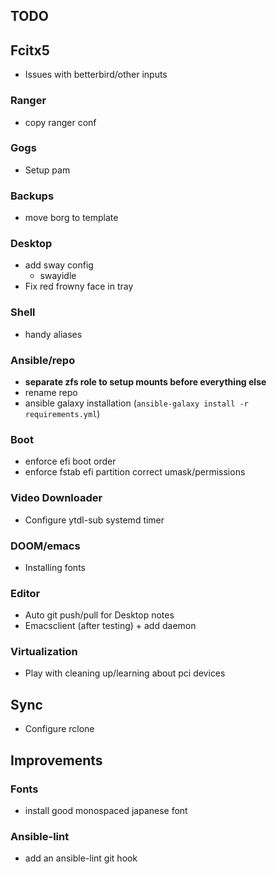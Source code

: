 ## TODO

## Fcitx5
+ Issues with betterbird/other inputs

### Ranger
+ copy ranger conf

### Gogs
+ Setup pam

### Backups
+ move borg to template

### Desktop
+ add sway config
  + swayidle
+ Fix red frowny face in tray

### Shell
+ handy aliases

### Ansible/repo
+ **separate zfs role to setup mounts before everything else**
+ rename repo
+ ansible galaxy installation (`ansible-galaxy install -r requirements.yml`)

### Boot
+ enforce efi boot order
+ enforce fstab efi partition correct umask/permissions

### Video Downloader
+ Configure ytdl-sub systemd timer

### DOOM/emacs
+ Installing fonts

### Editor
+ Auto git push/pull for Desktop notes
+ Emacsclient (after testing) + add daemon

### Virtualization
+ Play with cleaning up/learning about pci devices

## Sync
+ Configure rclone

## Improvements

### Fonts
+ install good monospaced japanese font

### Ansible-lint
+ add an ansible-lint git hook
